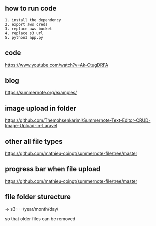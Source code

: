 ## how to run code
```
1. install the dependency 
2. export aws creds
3. replace aws bucket 
4. replace s3 url
5. python3 app.py
```

## code
https://www.youtube.com/watch?v=Ak-CtugDRFA

## blog
https://summernote.org/examples/

## image upload in folder
https://github.com/Themohsenkarimi/Summernote-Text-Editor-CRUD-Image-Upload-in-Laravel


## other all file types
https://github.com/mathieu-coingt/summernote-file/tree/master

## progress bar when file upload
https://github.com/mathieu-coingt/summernote-file/tree/master


## file folder sturecture
-> s3:---/year/month/day/

so that older files can be removed
